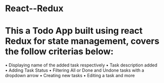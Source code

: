 # React--Redux
# This a Todo App built using react Redux for state management, covers the follow criterias below:
• Displaying name of the added task respectively 
• Task description added
• Adding Task Status
• Filtering All or Done and Undone tasks with a dropdown arrow 
• Creating new tasks
• Editing  a task and more
